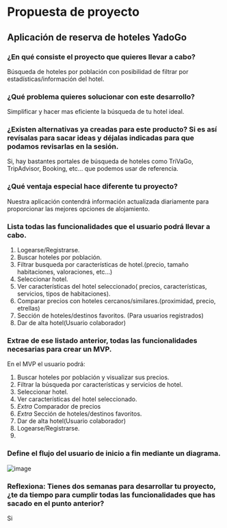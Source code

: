 # Propuesta de proyecto

## Aplicación de reserva de hoteles YadoGo

### ¿En qué consiste el proyecto que quieres llevar a cabo?

Búsqueda de hoteles por población con posibilidad de filtrar por estadísticas/información del hotel.

### ¿Qué problema quieres solucionar con este desarrollo?

Simplificar y hacer mas eficiente la búsqueda de tu hotel ideal.

### ¿Existen alternativas ya creadas para este producto? Si es así revísalas para sacar ideas y déjalas indicadas para que podamos revisarlas en la sesión.

Si, hay bastantes portales de búsqueda de hoteles como TriVaGo, TripAdvisor, Booking, etc... que podemos usar de referencia.

### ¿Qué ventaja especial hace diferente tu proyecto?

Nuestra aplicación contendrá información actualizada diariamente para proporcionar las mejores opciones de alojamiento.

### Lista todas las funcionalidades que el usuario podrá llevar a cabo.

1. Logearse/Registrarse.
2. Buscar hoteles por población.
3. Filtrar busqueda por características de hotel.(precio, tamaño habitaciones, valoraciones, etc...)
4. Seleccionar hotel.
5. Ver características del hotel seleccionado( precios, características, servicios, tipos de habitaciones).
6. Comparar precios con hoteles cercanos/similares.(proximidad, precio, etrellas)
7. Sección de hoteles/destinos favoritos. (Para usuarios registrados)
8. Dar de alta hotel(Usuario colaborador)

### Extrae de ese listado anterior, todas las funcionalidades necesarias para crear un MVP.

En el MVP el usuario podrá:

1. Buscar hoteles por población y visualizar sus precios.
2. Filtrar la búsqueda por características y servicios de hotel.
3. Seleccionar hotel.
4. Ver características del hotel seleccionado.
5. *Extra* Comparador de precios
6. *Extra* Sección de hoteles/destinos favoritos.
7.  Dar de alta hotel(Usuario colaborador)
8.  Logearse/Registrarse.
9.  

### Define el flujo del usuario de inicio a fin mediante un diagrama.

![image](https://github.com/GitJanPlata/jpg-fe-gc-proyecto-final-planteamiento/assets/96839905/084febb8-c728-40d1-80ad-403cd01c30f0)


### Reflexiona: Tienes dos semanas para desarrollar tu proyecto, ¿te da tiempo para cumplir todas las funcionalidades que has sacado en el punto anterior?

Si
